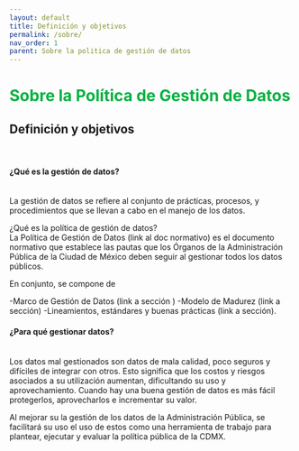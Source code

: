 ```yaml
---
layout: default
title: Definición y objetivos
permalink: /sobre/
nav_order: 1
parent: Sobre la politica de gestión de datos
---
```



<h1 style="color:#00b140">Sobre la Política de Gestión de Datos</h1>

<h2>Definición y objetivos</h2>
<br>

<h4><b>¿Qué es la gestión de datos?</b></h4>
<br>
La gestión de datos se refiere al conjunto de prácticas, procesos, y procedimientos que se llevan a cabo en el manejo de los datos.

¿Qué es la política de gestión de datos?<br>
La Política de Gestión de Datos (link al doc normativo) es el documento normativo que establece las pautas que los Órganos de la Administración Pública de la Ciudad de México deben seguir al gestionar todos los datos públicos. 

En conjunto, se compone de

-Marco de Gestión de Datos (link a sección )
-Modelo de Madurez (link a sección) 
-Lineamientos, estándares y buenas prácticas (link a sección).

<h4><b>¿Para qué gestionar datos?</b></h4>
 <br>
Los datos mal gestionados son datos de mala calidad, poco seguros y difíciles de integrar con otros. Esto significa que los costos y riesgos asociados a su utilización aumentan, dificultando su uso y aprovechamiento. Cuando hay una buena gestión de datos es más fácil protegerlos, aprovecharlos e incrementar su valor. 

Al mejorar su la gestión de los datos de la Administración Pública, se facilitará su uso el uso de estos como una herramienta de trabajo para plantear, ejecutar y evaluar la política pública de la CDMX. 
